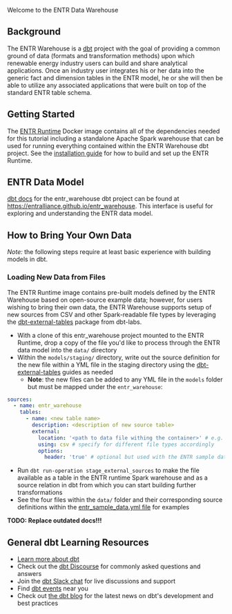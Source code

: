 Welcome to the ENTR Data Warehouse

## Background

The ENTR Warehouse is a [dbt](https://www.getdbt.com/) project with the goal of providing a common ground of data (formats and transformation methods) upon which renewable energy industry users can build and share analytical applications. Once an industry user integrates his or her data into the generic fact and dimension tables in the ENTR model, he or she will then be able to utilize any associated applications that were built on top of the standard ENTR table schema.

## Getting Started

The [ENTR Runtime](https://github.com/entralliance/entr_runtime) Docker image contains all of the dependencies needed for this tutorial including a standalone Apache Spark warehouse that can be used for running everything contained within the ENTR Warehouse dbt project. See the [installation guide](https://entralliance.github.io/install.html) for how to build and set up the ENTR Runtime.

## ENTR Data Model

[dbt docs](https://docs.getdbt.com/docs/building-a-dbt-project/documentation#overview) for the entr_warehouse dbt project can be found at https://entralliance.github.io/entr_warehouse. This interface is useful for exploring and understanding the ENTR data model.

## How to Bring Your Own Data

*Note:* the following steps require at least basic experience with building models in dbt.


### Loading New Data from Files

The ENTR Runtime image contains pre-built models defined by the ENTR Warehouse based on open-source example data; however, for users wishing to bring their own data, the ENTR Warehouse supports setup of new sources from CSV and other Spark-readable file types by leveraging the [dbt-external-tables](https://github.com/dbt-labs/dbt-external-tables/tree/main) package from dbt-labs.
* With a clone of this entr_warehouse project mounted to the ENTR Runtime, drop a copy of the file you'd like to process through the ENTR data model into the `data/` directory
* Within the `models/staging/` directory, write out the source definition for the new file within a YML file in the staging directory using the [dbt-external-tables](https://github.com/dbt-labs/dbt-external-tables/tree/main) guides as needed
    * **Note**: the new files can be added to any YML file in the `models` folder but must be mapped under the `entr_warehouse`:

```yaml
sources:
  - name: entr_warehouse
    tables:
      - name: <new table name>
        description: <description of new source table>
        external:
          location: '<path to data file withing the container>' # e.g. "/home/jovyan/src/entr_warehouse/data/la_haute_borne_plant_data_sample.csv" - this depends on where you've mounted the entr_warehouse dir in the container
          using: csv # specify for different file types accordingly
          options:
            header: 'true' # optional but used with the ENTR sample data
```

* Run `dbt run-operation stage_external_sources` to make the file available as a table in the ENTR runtime Spark warehouse and as a source relation in dbt from which you can start building further transformations
* See the four files within the `data/` folder and their corresponding source definitions within the [entr_sample_data.yml file](https://github.com/entralliance/entr_warehouse/blob/main/models/staging/entr_sample_data/entr_sample_data.yml) for examples

**TODO: Replace outdated docs!!!**


## General dbt Learning Resources

- [Learn more about dbt](https://docs.getdbt.com/docs/introduction)
- Check out the [dbt Discourse](https://discourse.getdbt.com/) for commonly asked questions and answers
- Join the [dbt Slack chat](http://slack.getdbt.com/) for live discussions and support
- Find [dbt events](https://events.getdbt.com) near you
- Check out [the dbt blog](https://blog.getdbt.com/) for the latest news on dbt's development and best practices
